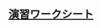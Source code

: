 ## [演習ワークシート](http://colab.research.google.com/github/ueharaLab/python14_MLB/blob/main/MLBデータの分析.ipynb)